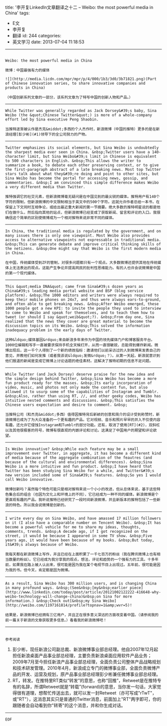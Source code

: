 title: '李开复LinkedIn文章翻译之十二 – Weibo: the most powerful media in China'
tags:
  - E文
  - 李开复
  - 翻译
id: 244
categories:
  - 英文学习
date: 2013-07-04 11:18:53
---

## 
	Weibo: the most powerful media in China

	微博：中国最强有力的媒体

	![](http://media.licdn.com/mpr/mpr/p/4/000/1b3/3d0/3b71821.png)(Part of Chinese innovation series, to share innovative companies and products in China)

	（中国创新系列文章的一部分，该系列文章为了特写中国的创新人物和产品。）

* * *

	While Twitter was generally regarded as Jack Dorsey&#39;s baby, Sina Weibo (the &quot;Chinese Twitter&quot;) is more of a whole-company effort led by Sina executive Peng Shaobin.

	当推特逐渐被认作是杰克&middot;多西的个人杰作时，新浪微博（中国的推特）更多的是在新浪经理[彭少彬](#1)领导下的全公司努力的产物。

* * *

	Twitter emphasizes its social elements, but Sina Weibo is undoubtedly the sharpest media ever seen in China. &nbsp;Twitter users have a 140-character limit, but Sina Weibo&#39;s limit in Chinese is equivalent to 500 characters in English. &nbsp;This allows the writer to summarize a book, to debate each other preserving context, or to give the first-paragraph abstract of a late breaking news. Most top Twitter stars talk about what they&#39;re doing and point to other sites, but Sina Weibo has become the portal for accessing news, gossip, and commentaries. &nbsp;I am convinced this simple difference makes Weibo a very different media than Twitter.

	推特强调它的社交元素，但新浪微博毫无疑问是在中国见到的最尖锐的媒体。推特用户有140个字符的限制，但新浪微博的中文限制相当于英文中的500个字符。这就允许作者总结一本书，在保留上下文同时互相争论，或给出最近重大新闻的第一节摘要。绝大多数的推特明星说的都是他们在做什么，然后指向其他的站点，但新浪微博已经变成了获取新闻、留言和评论的入口。我很确信这个简单的区别使微博成为一个相对推特来说非常不同的媒体。

* * *

	In China, the traditional media is regulated by the government, and on many issues there is only one viewpoint. Most Weibo also provides access to alternative viewpoints not expressable in traditional media. &nbsp;This can generate debate and improve critical thinking skills of the netizens. &nbsp;One might say that Weibo is the first modern media in China.

	在中国，传统媒体受到ZF的管制，对很多问题都只有一个观点。大多数微博还提供其他在传统媒体上无法表达的观点。这能产生争论并提高网民的批判性思维能力。有的人也许会说微博是中国的第一个现代媒体。

* * *

	This &quot;media DNA&quot; came from Sina&#39;s dozen years as China&#39;s leading media portal website and BSP (blog service platform). &nbsp;The 1000 editors and writers were always required to keep their mobile phones on 24x7, and thus were always ears-to-ground, and often able to get breaking news. &nbsp;After Weibo emerged, these 1000 people got a new KPI: to invite the people they used to interview to come to Weibo and speak for themselves, and to teach them how to tweet (or should I say &quot;weib&quot;?). &nbsp;From day one, Sina realized that the news they cover are great material to become the discussion topics on its Weibo. &nbsp;This solved the information inadequacy problem in the early days of Twitter.

	这种&ldquo;媒体基因&rdquo;来自新浪多年来作为中国的领先媒体门户和博客服务平台。1000位编辑和写手一直被要求保持手机全天候打开，从而一直很敏锐，总能得到爆炸新闻。微博出现后，这一千个人得到了一个新的绩效指标：邀请他们以前采访过的人到微博来发表自己的意见，并教他们如何发推（或者我该说&ldquo;发微&rdquo;？）。从第一天起，新浪就意识到他们报道的新闻是变成它微博上讨论话题的绝佳素材。这解决了推特初期的信息不足问题。

* * *

	While Twitter (and Jack Dorsey) deserve praise for the new idea and the simple design behind Twitter, &nbsp;Sina Weibo has become a more fun product ready for the masses. &nbsp;Its early incorporation of video, music, and photos not only made the content fun, but also allowed it to usurp some of the capabilities of Instagram and Tumblr. &nbsp;Also, rather than using RT, //, and other geeky codes, Weibo has intuitive nested comments and discussions. &nbsp;This satisfies the Chinese users expectation and desire to comment. &nbsp;

	当推特公司（和杰克&middot;多西）值得因推特背后新颖的创意和简介的设计受到称赞时，新浪微博已成为了为大众准备的一个更有趣的产品。它对视频、音乐和照片早早的并入不仅使内容有趣，还允许它侵蚀Instagram和Tumblr的部分功能。还有，取消了使用[RT](#2)，双斜杠以及其他很极客的符号，微博有很直观的内嵌评论和讨论。这满足了中国用户的期望和评论欲望。

* * *

	Is Weibo innovative? &nbsp;While each feature may be a small improvement over Twitter, in aggregate, it has become a different kind of media because of the aggregate combination of the feautres (and because of the cultural and environmental differences). &nbsp;Sina Weibo is a more intuitive and fun product. &nbsp;I have heard that Twitter has been studying Sina Weibo for a while, and Twitter&#39;s new version included some of Sina&#39;s features. &nbsp;So yes I would call Weibo innovative.

	微博创新吗？虽然每个特色可能只是相对推特来说一个小小的改进，但从总体来说，基于这些特色集合后的组合（也因为文化上和环境上的不同），它已经成为一种不同的媒体。新浪微博是个更直观有趣的产品。我听说推特已经研究了一段时间新浪微博，并且新版本的推特包括了一些新浪的特色。所以我会说微博是创新的。

* * *

	I write every day on Sina Weibo, and have amassed 17 million followers on it (I also have a comparable number on Tencent Weibo). &nbsp;It has become a powerful vehicle for me to share my ideas, thoughts, comments, trends. &nbsp;A decade ago, if I got recognized on the street, it would be because I appeared in some TV show. &nbsp;Five years ago, it would have been because of my books. &nbsp;But today, it&#39;s always because of Weibo.

	我每天都在新浪微博上写作，并且已经在上面积累了一千七百万的粉丝（我在腾讯微博上也有相当数量的粉丝）。它已经成为我分享我的观点，想法，评论和趋势的一个强有力的工具。十多年前，如果我在路上被人认出来，很可能是因为我在某个电视节目上出现过。五年前，很可能是因为我的书。但今天，肯定都是因为微博。

* * *

	As a result, Sina Weibo has 300 million users, and is changing China in many profound ways. &nbsp;(See&nbsp;[my&nbsp;earlier piece](http://www.linkedin.com/today/post/article/20121002122222-416648-why-weibo-technology-will-change-china)&nbsp;on Sina for more information.) &nbsp;Check out[&nbsp;my Sina Weibo](http://weibo.com/1197161814/profile?topnav=1&amp;wvr=5)!

	结果是，新浪微博已经拥有三亿用户，并且正在很多意义深远的方面改变着中国。（请参阅我的前一篇关于新浪的文章获取更多信息。）看看我的新浪微博吧！

* * *

## 
	参考阅读

1.  彭少彬，现任新浪公司副总裁、新浪微博事业部总经理。他自2007年12月起担任新浪桌面产品事业部总经理，主要负责新浪桌面应用软件产品业务；2009年7月至今担任新浪产品事业部总经理，全面负责公司整体产品战略规划和技术研发管理。2010年4月，新浪成立专门的微博事业部，全面负责微博产品的开发、运营及规划，原产品事业部总经理彭少彬兼任微博事业部总经理。
2.  RT，转发。在推特里RT类似&ldquo;转发&rdquo;的意思，也称&ldquo;回推&rdquo;，Retweet是在推特专有的名辞，所谓Retweet就是&ldquo;转载&rdquo;(forward)的意思，当你发一句话，大家觉得很有道理，想帮忙传送出去，就可以发一封Retweet（亦可写成&quot;rTwT&quot;，或&quot;RT&quot;），这消息其实只是普通的Twitter消息，前面加上&quot;RT&quot;两字即可，你的跟随者会自动看到你&quot;转寄&quot;的这个消息，并和你生成对话。

* * *

	EOF